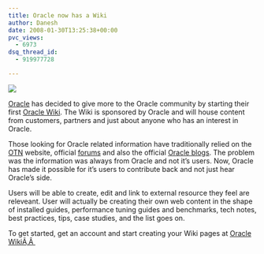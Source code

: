 ```yaml
---
title: Oracle now has a Wiki
author: Danesh
date: 2008-01-30T13:25:38+00:00
pvc_views:
  - 6973
dsq_thread_id:
  - 919977728

---
```

[<img src="http://img163.imageshack.us/img163/9537/oraclewikismb1.jpg" border="0" />][1]

[Oracle][2] has decided to give more to the Oracle community by starting their first [Oracle Wiki][3]. The Wiki is sponsored by Oracle and will house content from customers, partners and just about anyone who has an interest in Oracle.

Those looking for Oracle related information have traditionally relied on the [OTN][4] website, official [forums][5] and also the official [Oracle blogs][6]. The problem was the information was always from Oracle and not it&#8217;s users. Now, Oracle has made it possible for it&#8217;s users to contribute back and not just hear Oracle&#8217;s side.

Users will be able to create, edit and link to external resource they feel are releveant. User will actually be creating their own web content in the shape of installed guides, performance tuning guides and benchmarks, tech notes, best practices, tips, case studies, and the list goes on.

To get started, get an account and start creating your Wiki pages at [Oracle WikiÃ‚Â ][3]

 [1]: http://img238.imageshack.us/img238/4895/oraclewikifk8.jpg
 [2]: http://oracle.com
 [3]: http://wiki.oracle.com/
 [4]: http://otn.oracle.com
 [5]: http://forums.oracle.com/
 [6]: http://blogs.oracle.com